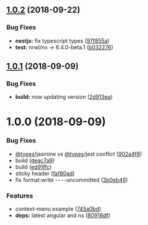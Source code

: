 ## [1.0.2](https://github.com/xmlking/ngx-starter-kit/compare/v1.0.1...v1.0.2) (2018-09-22)


### Bug Fixes

* **nestjs:** fix typescript types ([97f855a](https://github.com/xmlking/ngx-starter-kit/commit/97f855a))
* **test:** nrwl/nx -> 6.4.0-beta.1 ([b032276](https://github.com/xmlking/ngx-starter-kit/commit/b032276))

## [1.0.1](https://github.com/xmlking/ngx-starter-kit/compare/v1.0.0...v1.0.1) (2018-09-09)


### Bug Fixes

* **build:** now updating version ([2d913ea](https://github.com/xmlking/ngx-starter-kit/commit/2d913ea))

# 1.0.0 (2018-09-09)


### Bug Fixes

* [@types](https://github.com/types)/jasmine vs [@types](https://github.com/types)/jest conflict ([902a4f8](https://github.com/xmlking/ngx-starter-kit/commit/902a4f8))
* build ([deac7a9](https://github.com/xmlking/ngx-starter-kit/commit/deac7a9))
* build ([ed91ffc](https://github.com/xmlking/ngx-starter-kit/commit/ed91ffc))
* sticky header ([faf80ad](https://github.com/xmlking/ngx-starter-kit/commit/faf80ad))
* fix format:write -- --uncommitted ([3b0eb49](https://github.com/xmlking/ngx-starter-kit/commit/3b0eb49))


### Features

* context-menu example ([745a0bd](https://github.com/xmlking/ngx-starter-kit/commit/745a0bd))
* **deps:** latest angular and nx ([80918df](https://github.com/xmlking/ngx-starter-kit/commit/80918df))
